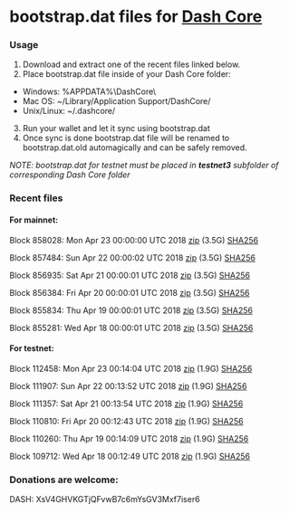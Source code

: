 # bootstrap.dat files for [Dash Core](https://www.dash.org)

### Usage

1. Download and extract one of the recent files linked below.
2. Place bootstrap.dat file inside of your Dash Core folder:
 - Windows: %APPDATA%\DashCore\
 - Mac OS: ~/Library/Application Support/DashCore/
 - Unix/Linux: ~/.dashcore/
3. Run your wallet and let it sync using bootstrap.dat
4. Once sync is done bootstrap.dat file will be renamed to bootstrap.dat.old automagically and can be safely removed.

_NOTE: bootstrap.dat for testnet must be placed in **testnet3** subfolder of corresponding Dash Core folder_

### Recent files

#### For mainnet:

Block 858028: Mon Apr 23 00:00:00 UTC 2018 [zip](https://dash-bootstrap.ams3.digitaloceanspaces.com/mainnet/2018-04-23/bootstrap.dat.zip) (3.5G) [SHA256](https://dash-bootstrap.ams3.digitaloceanspaces.com/mainnet/2018-04-23/sha256.txt)

Block 857484: Sun Apr 22 00:00:02 UTC 2018 [zip](https://dash-bootstrap.ams3.digitaloceanspaces.com/mainnet/2018-04-22/bootstrap.dat.zip) (3.5G) [SHA256](https://dash-bootstrap.ams3.digitaloceanspaces.com/mainnet/2018-04-22/sha256.txt)

Block 856935: Sat Apr 21 00:00:01 UTC 2018 [zip](https://dash-bootstrap.ams3.digitaloceanspaces.com/mainnet/2018-04-21/bootstrap.dat.zip) (3.5G) [SHA256](https://dash-bootstrap.ams3.digitaloceanspaces.com/mainnet/2018-04-21/sha256.txt)

Block 856384: Fri Apr 20 00:00:01 UTC 2018 [zip](https://dash-bootstrap.ams3.digitaloceanspaces.com/mainnet/2018-04-20/bootstrap.dat.zip) (3.5G) [SHA256](https://dash-bootstrap.ams3.digitaloceanspaces.com/mainnet/2018-04-20/sha256.txt)

Block 855834: Thu Apr 19 00:00:01 UTC 2018 [zip](https://dash-bootstrap.ams3.digitaloceanspaces.com/mainnet/2018-04-19/bootstrap.dat.zip) (3.5G) [SHA256](https://dash-bootstrap.ams3.digitaloceanspaces.com/mainnet/2018-04-19/sha256.txt)

Block 855281: Wed Apr 18 00:00:01 UTC 2018 [zip](https://dash-bootstrap.ams3.digitaloceanspaces.com/mainnet/2018-04-18/bootstrap.dat.zip) (3.5G) [SHA256](https://dash-bootstrap.ams3.digitaloceanspaces.com/mainnet/2018-04-18/sha256.txt)


#### For testnet:

Block 112458: Mon Apr 23 00:14:04 UTC 2018 [zip](https://dash-bootstrap.ams3.digitaloceanspaces.com/testnet/2018-04-23/bootstrap.dat.zip) (1.9G) [SHA256](https://dash-bootstrap.ams3.digitaloceanspaces.com/testnet/2018-04-23/sha256.txt)

Block 111907: Sun Apr 22 00:13:52 UTC 2018 [zip](https://dash-bootstrap.ams3.digitaloceanspaces.com/testnet/2018-04-22/bootstrap.dat.zip) (1.9G) [SHA256](https://dash-bootstrap.ams3.digitaloceanspaces.com/testnet/2018-04-22/sha256.txt)

Block 111357: Sat Apr 21 00:13:54 UTC 2018 [zip](https://dash-bootstrap.ams3.digitaloceanspaces.com/testnet/2018-04-21/bootstrap.dat.zip) (1.9G) [SHA256](https://dash-bootstrap.ams3.digitaloceanspaces.com/testnet/2018-04-21/sha256.txt)

Block 110810: Fri Apr 20 00:12:43 UTC 2018 [zip](https://dash-bootstrap.ams3.digitaloceanspaces.com/testnet/2018-04-20/bootstrap.dat.zip) (1.9G) [SHA256](https://dash-bootstrap.ams3.digitaloceanspaces.com/testnet/2018-04-20/sha256.txt)

Block 110260: Thu Apr 19 00:14:09 UTC 2018 [zip](https://dash-bootstrap.ams3.digitaloceanspaces.com/testnet/2018-04-19/bootstrap.dat.zip) (1.9G) [SHA256](https://dash-bootstrap.ams3.digitaloceanspaces.com/testnet/2018-04-19/sha256.txt)

Block 109712: Wed Apr 18 00:12:49 UTC 2018 [zip](https://dash-bootstrap.ams3.digitaloceanspaces.com/testnet/2018-04-18/bootstrap.dat.zip) (1.9G) [SHA256](https://dash-bootstrap.ams3.digitaloceanspaces.com/testnet/2018-04-18/sha256.txt)


### Donations are welcome:

DASH: XsV4GHVKGTjQFvwB7c6mYsGV3Mxf7iser6
